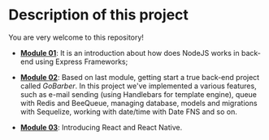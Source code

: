 # Description of this project

You are very welcome to this repository!

- **[Module 01](./module01/)**: It is an introduction about how does NodeJS works in back-end using Express Frameworks;

- **[Module 02](./module02)**: Based on last module, getting start a true back-end project called _GoBarber_. In this project we've implemented a various features, such as e-mail sending (using Handlebars for template engine), queue with Redis and BeeQueue, managing database, models and migrations with Sequelize, working with date/time with Date FNS and so on.

- **[Module 03](./module03)**: Introducing React and React Native.
